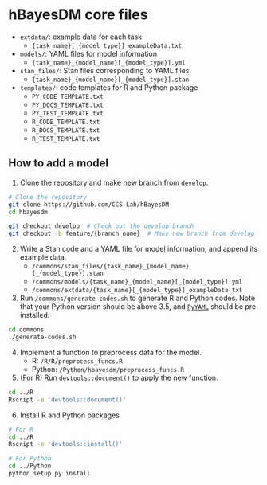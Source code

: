 # hBayesDM core files

- `extdata/`: example data for each task
    - `{task_name}[_{model_type}]_exampleData.txt`
- `models/`: YAML files for model information
    - `{task_name}_{model_name}[_{model_type}].yml`
- `stan_files/`: Stan files corresponding to YAML files
    - `{task_name}_{model_name}[_{model_type}].stan`
- `templates/`: code templates for R and Python package
    - `PY_CODE_TEMPLATE.txt`
    - `PY_DOCS_TEMPLATE.txt`
    - `PY_TEST_TEMPLATE.txt`
    - `R_CODE_TEMPLATE.txt`
    - `R_DOCS_TEMPLATE.txt`
    - `R_TEST_TEMPLATE.txt`

## How to add a model

1. Clone the repository and make new branch from `develop`.
```bash
# Clone the repository
git clone https://github.com/CCS-Lab/hBayesDM
cd hbayesdm

git checkout develop  # Check out the develop branch
git checkout -b feature/{branch_name}  # Make new branch from develop
```
2. Write a Stan code and a YAML file for model information, and append its example data.
    - `/commons/stan_files/{task_name}_{model_name}[_{model_type}].stan`
    - `/commons/models/{task_name}_{model_name}[_{model_type}].yml`
    - `/commons/extdata/{task_name}[_{model_type}]_exampleData.txt`
3. Run `/commons/generate-codes.sh` to generate R and Python codes. Note that your Python
version should be above 3.5, and [`PyYAML`][pyyaml] should be pre-installed.
```bash
cd commons
./generate-codes.sh
```
4. Implement a function to preprocess data for the model.
    - R: `/R/R/preprocess_funcs.R`
    - Python: `/Python/hbayesdm/preprocess_funcs.R`
5. (For R) Run `devtools::document()` to apply the new function.
```bash
cd ../R
Rscript -e 'devtools::document()'
```
6. Install R and Python packages.
```bash
# For R
cd ../R
Rscript -e 'devtools::install()'

# For Python
cd ../Python
python setup.py install
```

[pyyaml]: https://pyyaml.org/wiki/PyYAMLDocumentation
